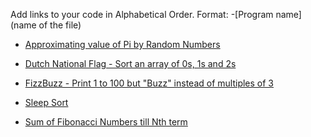 Add links to your code in Alphabetical Order.
Format: -[Program name](name of the file)

- [Approximating value of Pi by Random Numbers](RandomPi.go)

- [Dutch National Flag - Sort an array of 0s, 1s and 2s](DutchNationalFlag.go)

- [FizzBuzz - Print 1 to 100 but "Buzz" instead of multiples of 3](FizzBuzz.go)

- [Sleep Sort](SleepSort.go)

- [Sum of Fibonacci Numbers till Nth term](FibonacciNumbers.go)



